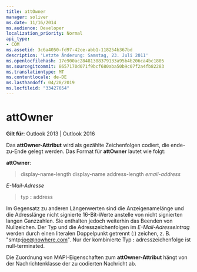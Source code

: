 ```yaml
---
title: attOwner
manager: soliver
ms.date: 11/16/2014
ms.audience: Developer
localization_priority: Normal
api_type:
- COM
ms.assetid: 3c6a4050-fd97-42ce-abb1-118254b367bd
description: 'Letzte Änderung: Samstag, 23. Juli 2011'
ms.openlocfilehash: 17e900ac28481388379133a95b4b206ca4bc1805
ms.sourcegitcommit: 8657170d071f9bcf680aba50b9c07f2a4fb82283
ms.translationtype: MT
ms.contentlocale: de-DE
ms.lasthandoff: 04/28/2019
ms.locfileid: "33427654"
---
```

# <a name="attowner"></a>attOwner

  
  
**Gilt für**: Outlook 2013 | Outlook 2016 
  
Das **attOwner-Attribut** wird als gezählte Zeichenfolgen codiert, die ende-zu-Ende gelegt werden. Das Format für **attOwner** lautet wie folgt: 
  
 **attOwner**: 
  
> display-name-length display-name address-length  _email-address_
    
 _E-Mail-Adresse_
  
> typ **:** address 
    
Im Gegensatz zu anderen Längenwerten sind die Anzeigenamelänge und die Adresslänge nicht signierte 16-Bit-Werte anstelle von nicht signierten langen Ganzzahlen. Sie enthalten jedoch weiterhin das Beenden von Nullzeichen. Der Typ und die Adresszeichenfolgen im  _E-Mail-Adresseintrag_ werden durch einen literalen Doppelpunkt getrennt (:) zeichen, z. B. "smtp:joe@nowhere.com". Nur der kombinierte Typ **:** adresszeichenfolge ist null-terminated.
  
Die Zuordnung von MAPI-Eigenschaften zum **attOwner-Attribut** hängt von der Nachrichtenklasse der zu codierten Nachricht ab. 
  

